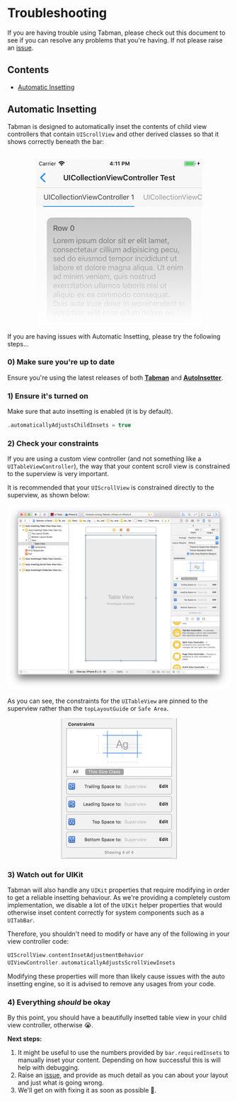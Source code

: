 # Troubleshooting

If you are having trouble using Tabman, please check out this document to see if you can resolve any problems that you're having. If not please raise an [issue](https://github.com/uias/Tabman/issues/new).

## Contents
- [Automatic Insetting](#automatic-insetting)

## Automatic Insetting
Tabman is designed to automatically inset the contents of child view controllers that contain `UIScrollView` and other derived classes so that it shows correctly beneath the bar:

<p align="center">
    </br>
    <img src="./img/autoinsetting.png" width="375" alt="Auto Insetting"/>
    </br>
</p>

If you are having issues with Automatic Insetting, please try the following steps...

### 0) Make sure you're up to date
Ensure you're using the latest releases of both [**Tabman**](https://github.com/uias/Tabman/releases/latest) and [**AutoInsetter**](https://github.com/uias/AutoInsetter/releases/latest).

### 1) Ensure it's turned on
Make sure that auto insetting is enabled (it is by default).
```swift
.automaticallyAdjustsChildInsets = true
```

### 2) Check your constraints
If you are using a custom view controller (and not something like a `UITableViewController`), the way that your content scroll view is constrained to the superview is very important.

It is recommended that your `UIScrollView` is constrained directly to the superview, as shown below:

<p align="center">
    <img src="./img/autoinsetting_constraints.png" width="890" alt="Auto Insetting"/>
</p>

As you can see, the constraints for the `UITableView` are pinned to the superview rather than the `topLayoutGuide` or `Safe Area`.

<p align="center">
    <img src="./img/autoinsetting_constraints_detail.png" width="262" alt="Auto Insetting Constraints"/>
</p>

### 3) Watch out for UIKit
Tabman will also handle any `UIKit` properties that require modifying in order to get a reliable insetting behaviour. As we're providing a completely custom implementation, we disable a lot of the `UIKit` helper properties that would otherwise inset content correctly for system components such as a `UITabBar`.

Therefore, you shouldn't need to modify or have any of the following in your view controller code:
```swift
UIScrollView.contentInsetAdjustmentBehavior
UIViewController.automaticallyAdjustsScrollViewInsets
```

Modifying these properties will more than likely cause issues with the auto insetting engine, so it is advised to remove any usages from your code.

### 4) Everything *should* be okay
By this point, you should have a beautifully insetted table view in your child view controller, otherwise 😭.

**Next steps:**
1. It might be useful to use the numbers provided by `bar.requiredInsets` to manually inset your content. Depending on how successful this is will help with debugging.
2. Raise an [issue](https://github.com/uias/Tabman/issues/new), and provide as much detail as you can about your layout and just what is going wrong.
3. We'll get on with fixing it as soon as possible 🤞.
